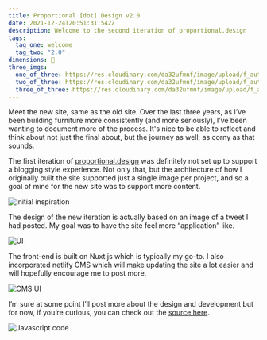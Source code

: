 ```yaml
---
title: Proportional [dot] Design v2.0
date: 2021-12-24T20:51:31.542Z
description: Welcome to the second iteration of proportional.design
tags:
  tag_one: welcome
  tag_two: "2.0"
dimensions: 👋
three_imgs:
  one_of_three: https://res.cloudinary.com/da32ufmnf/image/upload/f_auto,q_50/v1640914624/proportional.design-v2/v2/03_xbzcvi.jpg
  two_of_three: https://res.cloudinary.com/da32ufmnf/image/upload/f_auto,q_50/v1640914624/proportional.design-v2/v2/01_egb1du.jpg
  three_of_three: https://res.cloudinary.com/da32ufmnf/image/upload/f_auto,q_50/v1640914624/proportional.design-v2/v2/02_bug3fd.jpg
---
```


Meet the new site, same as the old site. Over the last three years, as I’ve been building furniture more consistently (and more seriously), I’ve been wanting to document more of the process. It's nice to be able to reflect and think about not just the final about, but the journey as well; as corny as that sounds.

The first iteration of [proportional.design](https://6050e4a79c3a7d0008a9d073--proportional-design-v1.netlify.app/)[](https://proportional.design) was definitely not set up to support a blogging style experience. Not only that, but the architecture of how I originally built the site supported just a single image per project, and so a goal of mine for the new site was to support more content.

![initial inspiration](https://res.cloudinary.com/da32ufmnf/image/upload/f_auto,q_50/v1640913232/proportional.design-v2/v2/tweet_kzjdma.png)

The design of the new iteration is actually based on an image of a tweet I had posted. My goal was to have the site feel more “application” like.

![UI](https://res.cloudinary.com/da32ufmnf/image/upload/v1640913385/proportional.design-v2/v2/post_buiccq.jpg)

The front-end is built on Nuxt.js which is typically my go-to. I also incorporated netlify CMS which will make updating the site a lot easier and will hopefully encourage me to post more.

![CMS UI](https://res.cloudinary.com/da32ufmnf/image/upload/f_auto,q_50/v1640915382/proportional.design-v2/v2/04_cer2xq.png)

I’m sure at some point I’ll post more about the design and development but for now, if you’re curious, you can check out the [source here](https://github.com/ohiosveryown/proportional.design).

![Javascript code](https://res.cloudinary.com/da32ufmnf/image/upload/f_auto,q_50/v1640913232/proportional.design-v2/v2/carbon_ltwka5.png)

